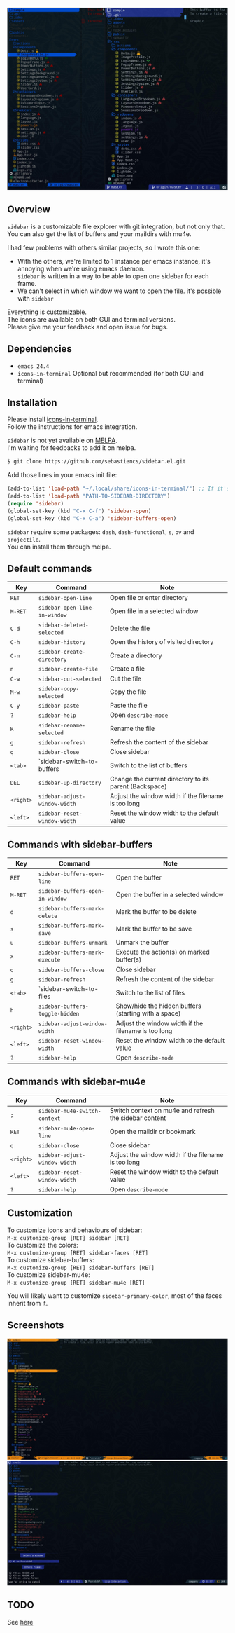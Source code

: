 ![sidebar](images/sidebar.jpg)

## Overview

`sidebar` is a customizable file explorer with git integration, but not only that. You can also get the list of buffers and your maildirs with mu4e.  

I had few problems with others similar projects, so I wrote this one:  
- With the others, we're limited to 1 instance per emacs instance, it's annoying when we're using emacs daemon.  
  `sidebar` is written in a way to be able to open one sidebar for each frame.  
- We can't select in which window we want to open the file. it's possible with `sidebar`  

Everything is customizable.  
The icons are available on both GUI and terminal versions.  
Please give me your feedback and open issue for bugs.  

## Dependencies

- `emacs 24.4`
- `icons-in-terminal` Optional but recommended (for both GUI and terminal)

## Installation

Please install [icons-in-terminal](https://github.com/sebastiencs/icons-in-terminal).  
Follow the instructions for emacs integration.  

`sidebar` is not yet available on [MELPA](https://melpa.org/).  
I'm waiting for feedbacks to add it on melpa.  
  
```bash
$ git clone https://github.com/sebastiencs/sidebar.el.git
```
Add those lines in your emacs init file:
```el
(add-to-list 'load-path "~/.local/share/icons-in-terminal/") ;; If it's not already done
(add-to-list 'load-path "PATH-TO-SIDEBAR-DIRECTORY")
(require 'sidebar)
(global-set-key (kbd "C-x C-f") 'sidebar-open)
(global-set-key (kbd "C-x C-a") 'sidebar-buffers-open)
```

`sidebar` require some packages: `dash`, `dash-functional`, `s`, `ov` and `projectile`.  
You can install them through melpa.  

## Default commands

| Key       | Command                       | Note                                                    |
| ----------|-------------------------------|---------------------------------------------------------|
| `RET`     | `sidebar-open-line`           | Open file or enter directory                            |
| `M-RET`   | `sidebar-open-line-in-window` | Open file in a selected window                          |
| `C-d`     | `sidebar-deleted-selected`    | Delete the file                                         |
| `C-h`     | `sidebar-history`             | Open the history of visited directory                   |
| `C-n`     | `sidebar-create-directory`    | Create a directory                                      |
| `n`       | `sidebar-create-file`         | Create a file                                           |
| `C-w`     | `sidebar-cut-selected`        | Cut the file                                            |
| `M-w`     | `sidebar-copy-selected`       | Copy the file                                           |
| `C-y`     | `sidebar-paste`               | Paste the file                                          |
| `?`       | `sidebar-help`                | Open `describe-mode`                                    |
| `R`       | `sidebar-rename-selected`     | Rename the file                                         |
| `g`       | `sidebar-refresh`             | Refresh the content of the sidebar                      |
| `q`       | `sidebar-close`               | Close sidebar                                           |
| `<tab>`   | `sidebar-switch-to-buffers    | Switch to the list of buffers                           |
| `DEL`     | `sidebar-up-directory`        | Change the current directory to its parent (Backspace)  |
| `<right>` | `sidebar-adjust-window-width` | Adjust the window width if the filename is too long     |
| `<left>`  | `sidebar-reset-window-width`  | Reset the window width to the default value             |

## Commands with sidebar-buffers

| Key       | Command                          | Note                                                    |
| ----------|----------------------------------|---------------------------------------------------------|
| `RET`     | `sidebar-buffers-open-line`      | Open the buffer                                         |
| `M-RET`   | `sidebar-buffers-open-in-window` | Open the buffer in a selected window                    |
| `d`       | `sidebar-buffers-mark-delete`    | Mark the buffer to be delete                            |
| `s`       | `sidebar-buffers-mark-save`      | Mark the buffer to be save                              |
| `u`       | `sidebar-buffers-unmark`         | Unmark the buffer                                       |
| `x`       | `sidebar-buffers-mark-execute`   | Execute the action(s) on marked buffer(s)               |
| `q`       | `sidebar-buffers-close`          | Close sidebar                                           |
| `g`       | `sidebar-refresh`                | Refresh the content of the sidebar                      |
| `<tab>`   | `sidebar-switch-to-files         | Switch to the list of files                             |
| `h`       | `sidebar-buffers-toggle-hidden`  | Show/hide the hidden buffers (starting with a space)    |
| `<right>` | `sidebar-adjust-window-width`    | Adjust the window width if the filename is too long     |
| `<left>`  | `sidebar-reset-window-width`     | Reset the window width to the default value             |
| `?`       | `sidebar-help`                   | Open `describe-mode`                                    |

## Commands with sidebar-mu4e

| Key       | Command                       | Note                                                    |
| ----------|-------------------------------|---------------------------------------------------------|
| `;`       | `sidebar-mu4e-switch-context` | Switch context on mu4e and refresh the sidebar content  |
| `RET`     | `sidebar-mu4e-open-line`      | Open the maildir or bookmark                            |
| `q`       | `sidebar-close`               | Close sidebar                                           |
| `<right>` | `sidebar-adjust-window-width` | Adjust the window width if the filename is too long     |
| `<left>`  | `sidebar-reset-window-width`  | Reset the window width to the default value             |
| `?`       | `sidebar-help`                | Open `describe-mode`                                    |


## Customization

To customize icons and behaviours of sidebar:  
`M-x customize-group [RET] sidebar [RET]`   
To customize the colors:  
`M-x customize-group [RET] sidebar-faces [RET]`  
To customize sidebar-buffers:  
`M-x customize-group [RET] sidebar-buffers [RET]`   
To customize sidebar-mu4e:  
`M-x customize-group [RET] sidebar-mu4e [RET]`   

You will likely want to customize `sidebar-primary-color`, most of the faces inherit from it.

## Screenshots

![sidebar-orange](images/sidebar-orange-flame.jpg)
![sidebar-sides](images/sidebar-sides.jpg)

## TODO

See [here](https://github.com/sebastiencs/sidebar.el/projects/1)
